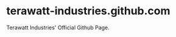 terawatt-industries.github.com
==============================

Terawatt Industries' Official Github Page.